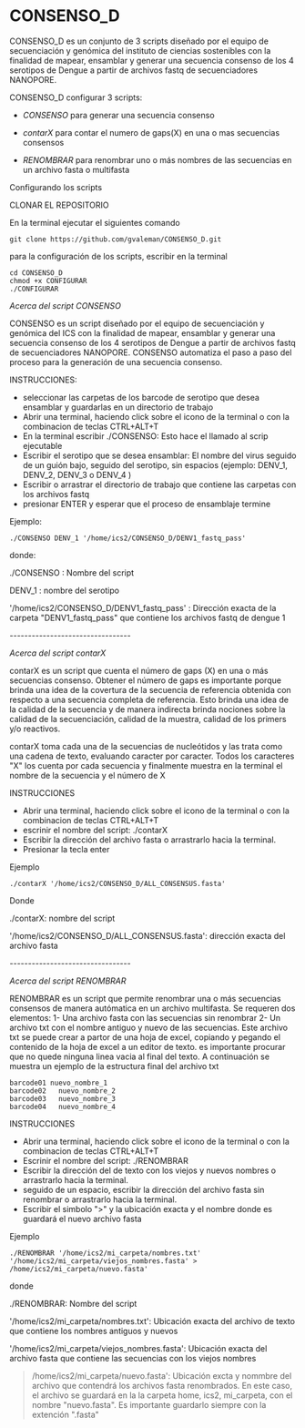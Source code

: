 # CONSENSO_D
CONSENSO_D es un conjunto de 3 scripts diseñado por el equipo de secuenciación y genómica del instituto de ciencias sostenibles con la finalidad de mapear, ensamblar y generar una secuencia consenso de los 4 serotipos de Dengue a partir de archivos fastq de secuenciadores NANOPORE.

CONSENSO_D configurar 3 scripts:

  - *CONSENSO* para generar una secuencia consenso

  - *contarX* para contar el numero de gaps(X) en una o mas secuencias consensos

  - *RENOMBRAR* para renombrar uno o más nombres de las secuencias en un archivo fasta o multifasta

Configurando los scripts

  CLONAR EL REPOSITORIO

En la terminal ejecutar el siguientes comando
```
git clone https://github.com/gvaleman/CONSENSO_D.git
```
para la configuración de los scripts, escribir en la terminal
```
cd CONSENSO_D
chmod +x CONFIGURAR
./CONFIGURAR
```
*Acerca del script CONSENSO*

CONSENSO es un script diseñado por el equipo de secuenciación y genómica del ICS con la finalidad de mapear, ensamblar y generar una secuencia consenso de los 4 serotipos de Dengue a partir de archivos fastq de secuenciadores NANOPORE.
CONSENSO automatiza el paso a paso del proceso para la generación de una secuencia consenso.

INSTRUCCIONES:
- seleccionar las carpetas de los barcode de serotipo que desea ensamblar y guardarlas en un directorio de trabajo
- Abrir una terminal, haciendo click sobre el icono de la terminal o con la combinacion de teclas CTRL+ALT+T
- En la terminal escribir ./CONSENSO: Esto hace el llamado al scrip ejecutable
- Escribir el serotipo que se desea ensamblar: El nombre del virus seguido de un guión bajo, seguido del serotipo, sin espacios (ejemplo: DENV_1, DENV_2, DENV_3 o DENV_4 )
- Escribir o arrastrar el directorio de trabajo que contiene las carpetas con los archivos fastq
- presionar ENTER y esperar que el proceso de ensamblaje termine

Ejemplo:
```
./CONSENSO DENV_1 '/home/ics2/CONSENSO_D/DENV1_fastq_pass'
```
  donde:
  
   ./CONSENSO : Nombre del script
   
   DENV_1 : nombre del serotipo
   
   '/home/ics2/CONSENSO_D/DENV1_fastq_pass' : Dirección exacta de la carpeta "DENV1_fastq_pass" que contiene los archivos fastq de dengue 1


*---------------------------------* 


*Acerca del script contarX*

contarX es un script que cuenta el número de gaps (X) en una o más secuencias consenso.
Obtener el número de gaps es importante porque brinda una idea de la covertura de la secuencia de referencia obtenida con respecto a una secuencia completa de referencia. Esto brinda una idea de la calidad de la secuencia y de manera indirecta brinda nociones sobre la calidad de la secuenciación, calidad de la muestra, calidad de los primers y/o reactivos.

contarX toma cada una de la secuencias de nucleótidos y las trata como una cadena de texto, evaluando caracter por caracter. Todos los caracteres "X" los cuenta por cada secuencia y finalmente muestra en la terminal el nombre de la secuencia y el número de X

INSTRUCCIONES
- Abrir una terminal, haciendo click sobre el icono de la terminal o con la combinacion de teclas CTRL+ALT+T
- escrinir el nombre del script: ./contarX
- Escribir la dirección del archivo fasta o arrastrarlo hacia la terminal.
- Presionar la tecla enter

Ejemplo
```
./contarX '/home/ics2/CONSENSO_D/ALL_CONSENSUS.fasta'
```
      
 Donde
 
   ./contarX: nombre del script
   
   '/home/ics2/CONSENSO_D/ALL_CONSENSUS.fasta': dirección exacta del archivo fasta 
   
   
   *---------------------------------* 


*Acerca del script RENOMBRAR*

RENOMBRAR es un script que permite renombrar una o más secuencias consensos de manera autómatica en un archivo multifasta.
Se requeren dos elementos:
 1- Una archivo fasta con las secuencias sin renombrar
 2- Un archivo txt con el nombre antiguo y nuevo de las secuencias. Este archivo txt se puede crear a partor de una hoja de excel, copiando y pegando el contenido de la hoja de excel a un editor de texto. es importante procurar que no quede ninguna linea vacia al final del texto. A continuación se muestra un ejemplo de la estructura final del archivo txt
 ```
barcode01 nuevo_nombre_1
barcode02	nuevo_nombre_2
barcode03	nuevo_nombre_3
barcode04	nuevo_nombre_4
```

INSTRUCCIONES
- Abrir una terminal, haciendo click sobre el icono de la terminal o con la combinacion de teclas CTRL+ALT+T
- Escrinir el nombre del script: ./RENOMBRAR
- Escribir la dirección del de texto con los viejos y nuevos nombres o arrastrarlo hacia la terminal.
- seguido de un espacio, escribir la dirección del archivo fasta sin renombrar o arrastrarlo hacia la terminal.
- Escribir el simbolo ">" y la ubicación exacta y el nombre donde es guardará el nuevo archivo fasta

Ejemplo
```
./RENOMBRAR '/home/ics2/mi_carpeta/nombres.txt'  '/home/ics2/mi_carpeta/viejos_nombres.fasta' > /home/ics2/mi_carpeta/nuevo.fasta'
```

  donde
  
 ./RENOMBRAR: Nombre del script
 
 '/home/ics2/mi_carpeta/nombres.txt': Ubicación exacta del archivo de texto que contiene los nombres antiguos y nuevos
 
 '/home/ics2/mi_carpeta/viejos_nombres.fasta': Ubicación exacta del archivo fasta que contiene las secuencias con los viejos nombres
 
  > /home/ics2/mi_carpeta/nuevo.fasta': Ubicación excta y nommbre del archivo que contendrá los archivos fasta renombrados. En este caso, el archivo se guardará en la la carpeta home, ics2, mi_carpeta, con el nombre "nuevo.fasta". Es importante guardarlo siempre con la extención ".fasta"
 
